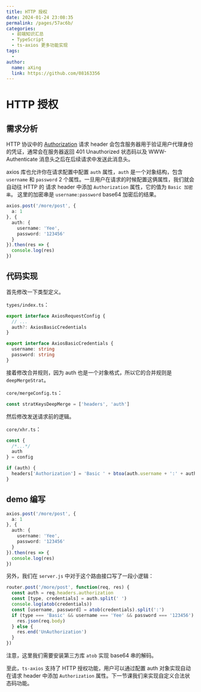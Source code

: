 ```yaml
---
title: HTTP 授权
date: 2024-01-24 23:08:35
permalink: /pages/57ac6b/
categories:
  - 前端知识汇总
  - TypeScript
  - ts-axios 更多功能实现
tags:
  - 
author: 
  name: aXing
  link: https://github.com/08163356
---
```





# HTTP 授权

## 需求分析

HTTP 协议中的 [Authorization](https://developer.mozilla.org/en-US/docs/Web/HTTP/Headers/Authorization) 请求 header 会包含服务器用于验证用户代理身份的凭证，通常会在服务器返回 401 Unauthorized 状态码以及 WWW-Authenticate 消息头之后在后续请求中发送此消息头。

axios 库也允许你在请求配置中配置 `auth` 属性，`auth` 是一个对象结构，包含 `username` 和 `password` 2 个属性。一旦用户在请求的时候配置这俩属性，我们就会自动往 HTTP 的 请求 header 中添加 `Authorization` 属性，它的值为 `Basic 加密串`。
这里的加密串是 `username:password` base64 加密后的结果。

```typescript
axios.post('/more/post', {
  a: 1
}, {
  auth: {
    username: 'Yee',
    password: '123456'
  }
}).then(res => {
  console.log(res)
})
```

## 代码实现

首先修改一下类型定义。

`types/index.ts`：

```typescript
export interface AxiosRequestConfig {
  // ...
  auth?: AxiosBasicCredentials
}

export interface AxiosBasicCredentials {
  username: string
  password: string
}
```

接着修改合并规则，因为 auth 也是一个对象格式，所以它的合并规则是 `deepMergeStrat`。

`core/mergeConfig.ts`：

```typescript
const stratKeysDeepMerge = ['headers', 'auth']
```

然后修改发送请求前的逻辑。

`core/xhr.ts`：

```typescript
const {
  /*...*/
  auth
} = config

if (auth) {
  headers['Authorization'] = 'Basic ' + btoa(auth.username + ':' + auth.password)
}
```

## demo 编写

```typescript
axios.post('/more/post', {
  a: 1
}, {
  auth: {
    username: 'Yee',
    password: '123456'
  }
}).then(res => {
  console.log(res)
})
```

另外，我们在 `server.js` 中对于这个路由接口写了一段小逻辑：

```javascript
router.post('/more/post', function(req, res) {
  const auth = req.headers.authorization
  const [type, credentials] = auth.split(' ')
  console.log(atob(credentials))
  const [username, password] = atob(credentials).split(':')
  if (type === 'Basic' && username === 'Yee' && password === '123456') {
    res.json(req.body)
  } else {
    res.end('UnAuthorization')
  }
})
```

注意，这里我们需要安装第三方库 `atob` 实现 base64 串的解码。

至此，`ts-axios` 支持了 HTTP 授权功能，用户可以通过配置 auth 对象实现自动在请求 header 中添加 `Authorization` 属性。下一节课我们来实现自定义合法状态码功能。
